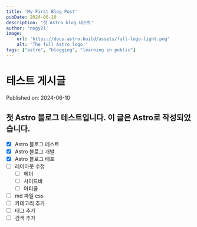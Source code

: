 ```yaml
---
title: 'My First Blog Post'
pubDate: 2024-06-10
description: '첫 Astro blog 테스트'
author: 'nogy21'
image:
    url: 'https://docs.astro.build/assets/full-logo-light.png'
    alt: 'The full Astro logo.'
tags: ["astro", "blogging", "learning in public"]
---
```

# 테스트 게시글

Published on: 2024-06-10

<!-- 한글 -->
## 첫 Astro 블로그 테스트입니다. 이 글은 Astro로 작성되었습니다.

<!-- 블로그 할 일 -->
- [x] Astro 블로그 테스트
- [x] Astro 블로그 개발
- [x] Astro 블로그 배포
- [ ] 레이아웃 수정
  - [ ] 헤더
  - [ ] 사이드바
  - [ ] 아티클
- [ ] md 파일 css
- [ ] 카테고리 추가
- [ ] 태그 추가
- [ ] 검색 추가